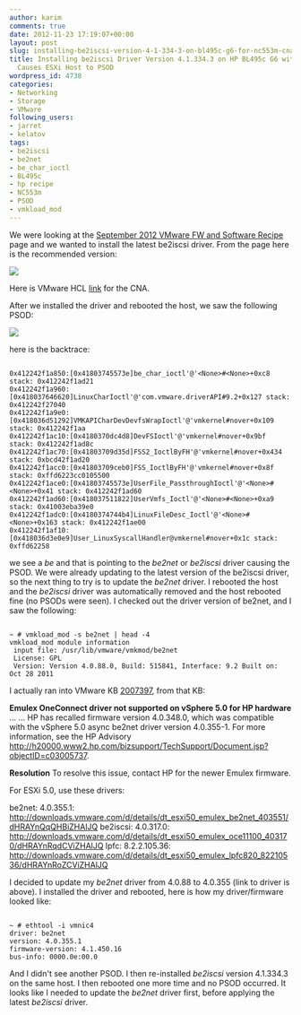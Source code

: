 ```yaml
---
author: karim
comments: true
date: 2012-11-23 17:19:07+00:00
layout: post
slug: installing-be2iscsi-version-4-1-334-3-on-bl495c-g6-for-nc553m-cnas-causes-esxi-host-to-psod
title: Installing be2iscsi Driver Version 4.1.334.3 on HP BL495c G6 with NC553m CNAs
  Causes ESXi Host to PSOD
wordpress_id: 4738
categories:
- Networking
- Storage
- VMware
following_users:
- jarret
- kelatov
tags:
- be2iscsi
- be2net
- be_char_ioctl
- BL495c
- hp recipe
- NC553m
- PSOD
- vmkload_mod
---
```


We were looking at the [September 2012 VMware FW and Software Recipe](http://vibsdepot.hp.com/hpq/recipes/September2012VMwareRecipe2.0.pdf) page and we wanted to install the latest be2iscsi driver. From the page here is the recommended version:

[![](http://virtuallyhyper.com/wp-content/uploads/2012/11/iscsi_hp_recipes.png)](http://virtuallyhyper.com/wp-content/uploads/2012/11/iscsi_hp_recipes.png)

Here is VMware HCL [link](http://www.vmware.com/resources/compatibility/detail.php?deviceCategory=io&productid=19645&deviceCategory=io&keyword=nc553m&page=1&display_interval=10&sortColumn=Partner&sortOrder=Asc) for the CNA. 

After we installed the driver and rebooted the host, we saw the following PSOD:

[![](http://virtuallyhyper.com/wp-content/uploads/2012/11/psod_be2iscsi.png)](http://virtuallyhyper.com/wp-content/uploads/2012/11/psod_be2iscsi.png)

here is the backtrace:


```

0x412242f1a850:[0x41803745573e]be_char_ioctl'@'<None>#<None>+0xc8 stack: 0x412242f1ad21
0x412242f1a960:[0x418037646620]LinuxCharIoctl'@'com.vmware.driverAPI#9.2+0x127 stack: 0x412242f27040
0x412242f1a9e0:[0x418036d51292]VMKAPICharDevDevfsWrapIoctl'@'vmkernel#nover+0x109 stack: 0x412242f1aa
0x412242f1ac10:[0x4180370dc4d8]DevFSIoctl'@'vmkernel#nover+0x9bf stack: 0x412242f1ad8c
0x412242f1ac70:[0x41803709d35d]FSS2_IoctlByFH'@'vmkernel#nover+0x434 stack: 0xbcd42f1ad20
0x412242f1acc0:[0x41803709ceb0]FSS_IoctlByFH'@'vmkernel#nover+0x8f stack: 0xffd6223cc0105500
0x412242f1ace0:[0x41803745573e]UserFile_PassthroughIoctl'@'<None>#<None>+0x41 stack: 0x412242f1ad60
0x412242f1ad60:[0x418037511822]UserVmfs_Ioctl'@'<None>#<None>+0xa9 stack: 0x41003eba39e0
0x412242f1adc0:[0x4180374744b4]LinuxFileDesc_Ioctl'@'<None>#<None>+0x163 stack: 0x412242f1ae00
0x412242f1af10:[0x418036d3e0e9]User_LinuxSyscallHandler@vmkernel#nover+0x1c stack: 0xffd62258

```


we see a _be_ and that is pointing to the _be2net_ or _be2iscsi_ driver causing the PSOD. We were already updating to the latest version of the be2iscsi driver, so the next thing to try is to update the _be2net_ driver. I rebooted the host and the _be2iscsi_ driver was automatically removed and the host rebooted fine (no PSODs were seen). I checked out the driver version of be2net, and I saw the following:


```

~ # vmkload_mod -s be2net | head -4
vmkload_mod module information
 input file: /usr/lib/vmware/vmkmod/be2net
 License: GPL 
 Version: Version 4.0.88.0, Build: 515841, Interface: 9.2 Built on: Oct 28 2011

```


I actually ran into VMware KB [2007397](http://kb.vmware.com/kb/2007397), from that KB:



> 
**Emulex OneConnect driver not supported on vSphere 5.0 for HP hardware**
...
...
HP has recalled firmware version 4.0.348.0, which was compatible with the vSphere 5.0 async be2net driver version 4.0.355-1. For more information, see the HP Advisory http://h20000.www2.hp.com/bizsupport/TechSupport/Document.jsp?objectID=c03005737.

**Resolution**
To resolve this issue, contact HP for the newer Emulex firmware.

For ESXi 5.0, use these drivers:

be2net: 4.0.355.1: http://downloads.vmware.com/d/details/dt_esxi50_emulex_be2net_403551/dHRAYnQqQHBiZHAlJQ
be2iscsi: 4.0.317.0: http://downloads.vmware.com/d/details/dt_esxi50_emulex_oce11100_403170/dHRAYnRqdCViZHAlJQ
lpfc: 8.2.2.105.36: http://downloads.vmware.com/d/details/dt_esxi50_emulex_lpfc820_82210536/dHRAYnRoZCViZHAlJQ




I decided to update my _be2net_ driver from 4.0.88 to 4.0.355 (link to driver is above). I installed the driver and rebooted, here is how my driver/firmware looked like:


```

~ # ethtool -i vmnic4
driver: be2net
version: 4.0.355.1
firmware-version: 4.1.450.16
bus-info: 0000.0e:00.0

```


And I didn't see another PSOD. I then re-installed _be2iscsi_ version 4.1.334.3 on the same host. I then rebooted one more time and no PSOD occurred. It looks like I needed to update the _be2net_ driver first, before applying the latest _be2iscsi_ driver.
